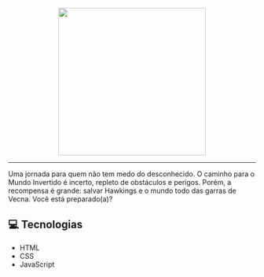 <p align="center">
    <img width="300" src="https://micheleambrosio.github.io/semana-frontend-mundo-invertido/assets/images/banner/logo.svg">
</p>

-------
Uma jornada para quem não tem medo do desconhecido. O caminho para o Mundo Invertido é incerto, repleto de obstáculos e perigos. Porém, a recompensa é grande: salvar Hawkings e o mundo todo das garras de Vecna. Você está preparado(a)? 


## 💻 Tecnologias
- HTML
- CSS
- JavaScript